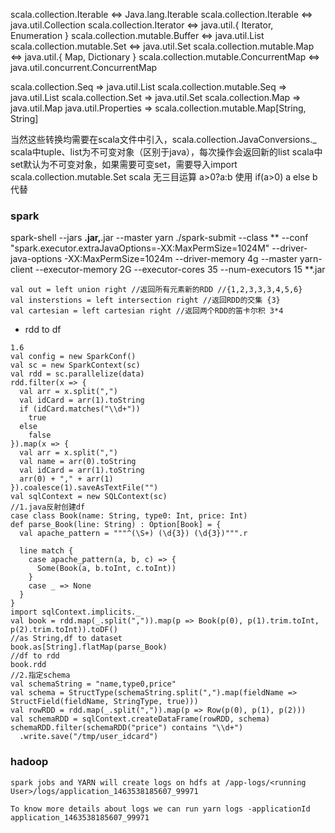 scala.collection.Iterable <=> Java.lang.Iterable
scala.collection.Iterable <=> java.util.Collection
scala.collection.Iterator <=> java.util.{ Iterator, Enumeration }
scala.collection.mutable.Buffer <=> java.util.List
scala.collection.mutable.Set <=> java.util.Set
scala.collection.mutable.Map <=> java.util.{ Map, Dictionary }
scala.collection.mutable.ConcurrentMap <=> java.util.concurrent.ConcurrentMap

scala.collection.Seq         => java.util.List
scala.collection.mutable.Seq => java.util.List
scala.collection.Set         => java.util.Set
scala.collection.Map         => java.util.Map
java.util.Properties         => scala.collection.mutable.Map[String, String]

当然这些转换均需要在scala文件中引入，scala.collection.JavaConversions._ 
scala中tuple、list为不可变对象（区别于java），每次操作会返回新的list
scala中set默认为不可变对象，如果需要可变set，需要导入import scala.collection.mutable.Set
scala 无三目运算 a>0?a:b 使用 if(a>0) a else b 代替


### spark
spark-shell --jars **.jar,**.jar --master yarn
./spark-submit --class ** --conf "spark.executor.extraJavaOptions=-XX:MaxPermSize=1024M" --driver-java-options -XX:MaxPermSize=1024m --driver-memory 4g --master yarn-client --executor-memory 2G --executor-cores 35 --num-executors 15  **.jar
```$xslt
val out = left union right //返回所有元素新的RDD //{1,2,3,3,3,4,5,6}  
val insterstions = left intersection right //返回RDD的交集 {3}  
val cartesian = left cartesian right //返回两个RDD的笛卡尔积 3*4 
```
- rdd to df
```
1.6
val config = new SparkConf()
val sc = new SparkContext(sc)
val rdd = sc.parallelize(data)
rdd.filter(x => {
  val arr = x.split(",")
  val idCard = arr(1).toString
  if (idCard.matches("\\d+"))
    true
  else
    false
}).map(x => {
  val arr = x.split(",")
  val name = arr(0).toString
  val idCard = arr(1).toString
  arr(0) + "," + arr(1)
}).coalesce(1).saveAsTextFile("")
val sqlContext = new SQLContext(sc)
//1.java反射创建df
case class Book(name: String, type0: Int, price: Int)
def parse_Book(line: String) : Option[Book] = {
  val apache_pattern = """^(\S+) (\d{3}) (\d{3})""".r

  line match {
    case apache_pattern(a, b, c) => {
      Some(Book(a, b.toInt, c.toInt))
    }
    case _ => None
  }
}
import sqlContext.implicits._
val book = rdd.map(_.split(",")).map(p => Book(p(0), p(1).trim.toInt, p(2).trim.toInt)).toDF()
//as String,df to dataset
book.as[String].flatMap(parse_Book)
//df to rdd
book.rdd
//2.指定schema
val schemaString = "name,type0,price"
val schema = StructType(schemaString.split(",").map(fieldName => StructField(fieldName, StringType, true)))
val rowRDD = rdd.map(_.split(",")).map(p => Row(p(0), p(1), p(2)))
val schemaRDD = sqlContext.createDataFrame(rowRDD, schema)
schemaRDD.filter(schemaRDD("price") contains "\\d+")
  .write.save("/tmp/user_idcard")
```
### hadoop
 ```$xslt
spark jobs and YARN will create logs on hdfs at /app-logs/<running User>/logs/application_1463538185607_99971

To know more details about logs we can run yarn logs -applicationId application_1463538185607_99971
```